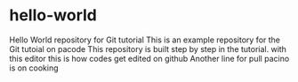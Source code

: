 # hello-world

Hello World repository for Git tutorial
This is an example repository for the Git tutoial on pacode
This repository is built step by step in the tutorial.
with this editor this is how codes get edited on github 
Another line for pull
pacino is on cooking 
